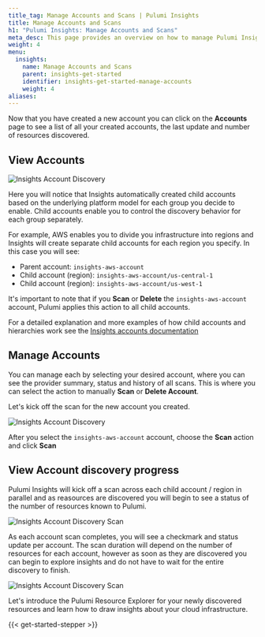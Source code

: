 ```yaml
---
title_tag: Manage Accounts and Scans | Pulumi Insights
title: Manage Accounts and Scans
h1: "Pulumi Insights: Manage Accounts and Scans"
meta_desc: This page provides an overview on how to manage Pulumi Insights Accounts.
weight: 4
menu:
  insights:
    name: Manage Accounts and Scans
    parent: insights-get-started
    identifier: insights-get-started-manage-accounts
    weight: 4
aliases:
---
```


Now that you have created a new account you can click on the **Accounts** page to see a list of all your created accounts, the last update and number of resources discovered.

## View Accounts

![Insights Account Discovery](/docs/insights/assets/insights-account-discovery.png)

Here you will notice that Insights automatically created child accounts based on the underlying platform model for each group you decide to enable. Child accounts enable you to control the discovery behavior for each group separately.

For example, AWS enables you to divide you infrastructure into regions and Insights will create separate child accounts for each region you specify. In this case you will see:

- Parent account: `insights-aws-account`
- Child account (region): `insights-aws-account/us-central-1`
- Child account (region): `insights-aws-account/us-west-1`

It's important to note that if you **Scan** or **Delete** the `insights-aws-account` account, Pulumi applies this action to all child accounts.

For a detailed explanation and more examples of how child accounts and hierarchies work see the [Insights accounts documentation](/docs/insights/accounts/#account-hierarchies)

## Manage Accounts

You can manage each by selecting your desired account, where you can see the provider summary, status and history of all scans.  This is where you can select the action to manually **Scan** or **Delete Account**.

Let's kick off the scan for the new account you created.

![Insights Account Discovery](/docs/insights/assets/insights-account-discovery.png)

After you select the `insights-aws-account` account, choose the **Scan** action and click **Scan**

## View Account discovery progress

Pulumi Insights will kick off a scan across each child account / region in parallel and as reasources are discovered you will begin to see a status of the number of resources known to Pulumi.

![Insights Account Discovery Scan](/docs/insights/assets/insights-account-discovery-scan.png)

As each account scan completes, you will see a checkmark and status update per account. The scan duration will depend on the number of resources for each account, however as soon as they are discovered you can begin to explore insights and do not have to wait for the entire discovery to finish.

![Insights Account Discovery Scan](/docs/insights/assets/insights-account-discovery-complete.png)

Let's introduce the Pulumi Resource Explorer for your newly discovered resources and learn how to draw insights about your cloud infrastructure.

{{< get-started-stepper >}}
